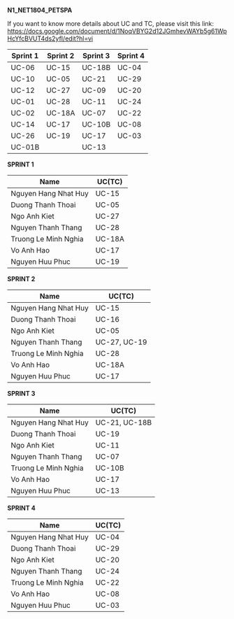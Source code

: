 ******N1_NET1804_PETSPA******

If you want to know more details about UC and TC, please visit this link:
https://docs.google.com/document/d/1NoqVBYG2d12JGmhevWAYb5g61WpHcYfcBVUT4ds2yfI/edit?hl=vi

| Sprint 1 | Sprint 2 | Sprint 3 | Sprint 4 |
|----------|----------|----------|----------|
| UC-06    | UC-15    | UC-18B   | UC-04    | 
| UC-10    | UC-05    | UC-21    | UC-29    | 
| UC-12    | UC-27    | UC-09    | UC-20    |
| UC-01    | UC-28    | UC-11    | UC-24    |
| UC-02    | UC-18A   | UC-07    | UC-22    |
| UC-14    | UC-17    | UC-10B   | UC-08    |
| UC-26    | UC-19    | UC-17    | UC-03    |
| UC-01B   |          | UC-13    |          |

**SPRINT 1**

| Name |                UC(TC)               |
|----------------------|---------------------|
| Nguyen Hang Nhat Huy | UC-15               | 
| Duong Thanh Thoai    | UC-05               | 
| Ngo Anh Kiet         | UC-27               |
| Nguyen Thanh Thang   | UC-28               |
| Truong Le Minh Nghia | UC-18A              |
| Vo Anh Hao           | UC-17               |
| Nguyen Huu Phuc      | UC-19               |


**SPRINT 2**

| Name |                UC(TC)               |
|----------------------|---------------------|
| Nguyen Hang Nhat Huy | UC-15               | 
| Duong Thanh Thoai    | UC-16               | 
| Ngo Anh Kiet         | UC-05               |
| Nguyen Thanh Thang   | UC-27, UC-19        |
| Truong Le Minh Nghia | UC-28               |
| Vo Anh Hao           | UC-18A              |
| Nguyen Huu Phuc      | UC-17               |


**SPRINT 3**

| Name |                UC(TC)               |
|----------------------|---------------------|
| Nguyen Hang Nhat Huy | UC-21, UC-18B       | 
| Duong Thanh Thoai    | UC-19               | 
| Ngo Anh Kiet         | UC-11               |
| Nguyen Thanh Thang   | UC-07               |
| Truong Le Minh Nghia | UC-10B              |
| Vo Anh Hao           | UC-17               |
| Nguyen Huu Phuc      | UC-13               |


**SPRINT 4**

| Name |                UC(TC)               |
|----------------------|---------------------|
| Nguyen Hang Nhat Huy | UC-04               | 
| Duong Thanh Thoai    | UC-29               | 
| Ngo Anh Kiet         | UC-20               |
| Nguyen Thanh Thang   | UC-24               |
| Truong Le Minh Nghia | UC-22               |
| Vo Anh Hao           | UC-08               |
| Nguyen Huu Phuc      | UC-03               |

